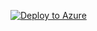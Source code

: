 [![Deploy to Azure](https://aka.ms/deploytoazurebutton)](https://portal.azure.com/#create/Microsoft.Template/uri/https%3A%2F%2Fraw.githubusercontent.com%2Fep3p%2FSentinel%5FKQL%2Fmain%2FTemporary%2FAWSIdentityRole.json)
